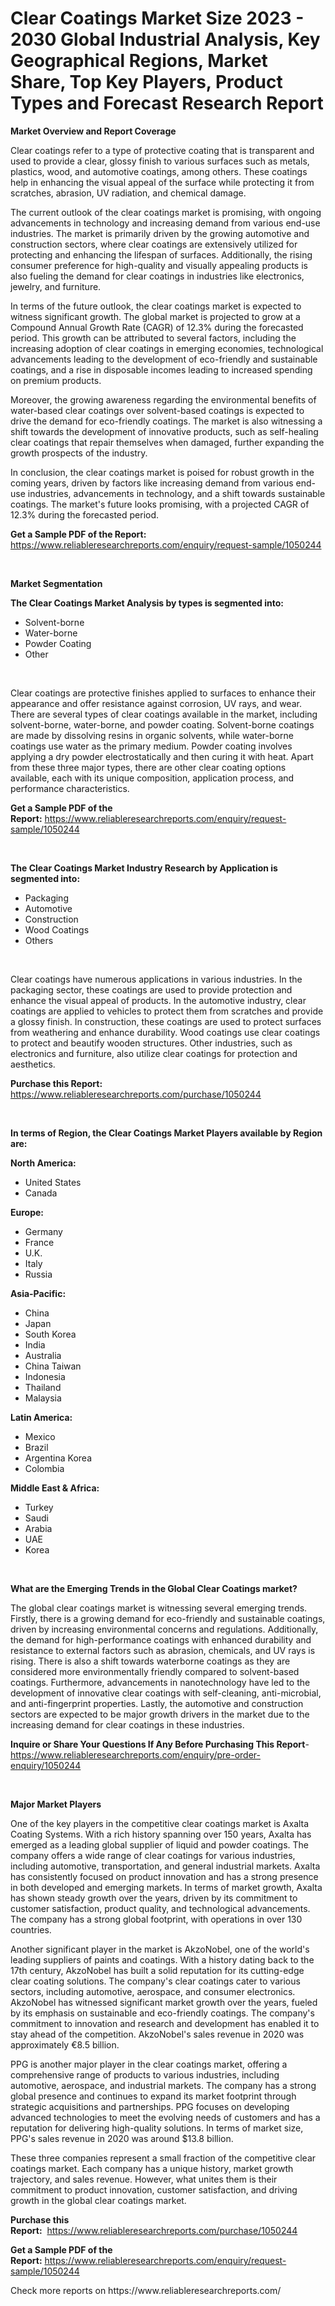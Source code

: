 <p><h1>Clear Coatings Market Size 2023 - 2030 Global Industrial Analysis, Key Geographical Regions, Market Share, Top Key Players, Product Types and Forecast Research Report</h1></p><p><strong>Market Overview and Report Coverage</strong></p>
<p><p>Clear coatings refer to a type of protective coating that is transparent and used to provide a clear, glossy finish to various surfaces such as metals, plastics, wood, and automotive coatings, among others. These coatings help in enhancing the visual appeal of the surface while protecting it from scratches, abrasion, UV radiation, and chemical damage.</p><p>The current outlook of the clear coatings market is promising, with ongoing advancements in technology and increasing demand from various end-use industries. The market is primarily driven by the growing automotive and construction sectors, where clear coatings are extensively utilized for protecting and enhancing the lifespan of surfaces. Additionally, the rising consumer preference for high-quality and visually appealing products is also fueling the demand for clear coatings in industries like electronics, jewelry, and furniture.</p><p>In terms of the future outlook, the clear coatings market is expected to witness significant growth. The global market is projected to grow at a Compound Annual Growth Rate (CAGR) of 12.3% during the forecasted period. This growth can be attributed to several factors, including the increasing adoption of clear coatings in emerging economies, technological advancements leading to the development of eco-friendly and sustainable coatings, and a rise in disposable incomes leading to increased spending on premium products.</p><p>Moreover, the growing awareness regarding the environmental benefits of water-based clear coatings over solvent-based coatings is expected to drive the demand for eco-friendly coatings. The market is also witnessing a shift towards the development of innovative products, such as self-healing clear coatings that repair themselves when damaged, further expanding the growth prospects of the industry.</p><p>In conclusion, the clear coatings market is poised for robust growth in the coming years, driven by factors like increasing demand from various end-use industries, advancements in technology, and a shift towards sustainable coatings. The market's future looks promising, with a projected CAGR of 12.3% during the forecasted period.</p></p>
<p><strong>Get a Sample PDF of the Report:</strong> <a href="https://www.reliableresearchreports.com/enquiry/request-sample/1050244">https://www.reliableresearchreports.com/enquiry/request-sample/1050244</a></p>
<p>&nbsp;</p>
<p><strong>Market Segmentation</strong></p>
<p><strong>The Clear Coatings Market Analysis by types is segmented into:</strong></p>
<p><ul><li>Solvent-borne</li><li>Water-borne</li><li>Powder Coating</li><li>Other</li></ul></p>
<p>&nbsp;</p>
<p><p>Clear coatings are protective finishes applied to surfaces to enhance their appearance and offer resistance against corrosion, UV rays, and wear. There are several types of clear coatings available in the market, including solvent-borne, water-borne, and powder coating. Solvent-borne coatings are made by dissolving resins in organic solvents, while water-borne coatings use water as the primary medium. Powder coating involves applying a dry powder electrostatically and then curing it with heat. Apart from these three major types, there are other clear coating options available, each with its unique composition, application process, and performance characteristics.</p></p>
<p><strong>Get a Sample PDF of the Report:</strong>&nbsp;<a href="https://www.reliableresearchreports.com/enquiry/request-sample/1050244">https://www.reliableresearchreports.com/enquiry/request-sample/1050244</a></p>
<p>&nbsp;</p>
<p><strong>The Clear Coatings Market Industry Research by Application is segmented into:</strong></p>
<p><ul><li>Packaging</li><li>Automotive</li><li>Construction</li><li>Wood Coatings</li><li>Others</li></ul></p>
<p>&nbsp;</p>
<p><p>Clear coatings have numerous applications in various industries. In the packaging sector, these coatings are used to provide protection and enhance the visual appeal of products. In the automotive industry, clear coatings are applied to vehicles to protect them from scratches and provide a glossy finish. In construction, these coatings are used to protect surfaces from weathering and enhance durability. Wood coatings use clear coatings to protect and beautify wooden structures. Other industries, such as electronics and furniture, also utilize clear coatings for protection and aesthetics.</p></p>
<p><strong>Purchase this Report:</strong>&nbsp; <a href="https://www.reliableresearchreports.com/purchase/1050244">https://www.reliableresearchreports.com/purchase/1050244</a></p>
<p>&nbsp;</p>
<p><strong>In terms of Region, the Clear Coatings Market Players available by Region are:</strong></p>
<p>
    <p> <strong> North America: </strong>
        <ul>
            <li>United States</li>
            <li>Canada</li>
        </ul>
        </p> 
    <p> <strong> Europe: </strong>
        <ul>
            <li>Germany</li>
            <li>France</li>
            <li>U.K.</li>
            <li>Italy</li>
            <li>Russia</li>
        </ul>
        </p> 
    <p> <strong> Asia-Pacific: </strong>
        <ul>
            <li>China</li>
            <li>Japan</li>
            <li>South Korea</li>
            <li>India</li>
            <li>Australia</li>
            <li>China Taiwan</li>
            <li>Indonesia</li>
            <li>Thailand</li>
            <li>Malaysia</li>
        </ul>
        </p> 
    <p> <strong> Latin America: </strong>
        <ul>
            <li>Mexico</li>
            <li>Brazil</li>
            <li>Argentina Korea</li>
            <li>Colombia</li>
        </ul>
        </p> 
    <p> <strong> Middle East & Africa: </strong>
        <ul>
            <li>Turkey</li>
            <li>Saudi</li>
            <li>Arabia</li>
            <li>UAE</li>
            <li>Korea</li>
        </ul>
    </p>
    </p>
<p>&nbsp;</p>
<p><strong>What are the Emerging Trends in the Global Clear Coatings market?</strong></p>
<p><p>The global clear coatings market is witnessing several emerging trends. Firstly, there is a growing demand for eco-friendly and sustainable coatings, driven by increasing environmental concerns and regulations. Additionally, the demand for high-performance coatings with enhanced durability and resistance to external factors such as abrasion, chemicals, and UV rays is rising. There is also a shift towards waterborne coatings as they are considered more environmentally friendly compared to solvent-based coatings. Furthermore, advancements in nanotechnology have led to the development of innovative clear coatings with self-cleaning, anti-microbial, and anti-fingerprint properties. Lastly, the automotive and construction sectors are expected to be major growth drivers in the market due to the increasing demand for clear coatings in these industries.</p></p>
<p><strong>Inquire or Share Your Questions If Any Before Purchasing This Report</strong>- <a href="https://www.reliableresearchreports.com/enquiry/pre-order-enquiry/1050244">https://www.reliableresearchreports.com/enquiry/pre-order-enquiry/1050244</a></p>
<p>&nbsp;</p>
<p><strong>Major Market Players</strong></p>
<p><p>One of the key players in the competitive clear coatings market is Axalta Coating Systems. With a rich history spanning over 150 years, Axalta has emerged as a leading global supplier of liquid and powder coatings. The company offers a wide range of clear coatings for various industries, including automotive, transportation, and general industrial markets. Axalta has consistently focused on product innovation and has a strong presence in both developed and emerging markets. In terms of market growth, Axalta has shown steady growth over the years, driven by its commitment to customer satisfaction, product quality, and technological advancements. The company has a strong global footprint, with operations in over 130 countries. </p><p>Another significant player in the market is AkzoNobel, one of the world's leading suppliers of paints and coatings. With a history dating back to the 17th century, AkzoNobel has built a solid reputation for its cutting-edge clear coating solutions. The company's clear coatings cater to various sectors, including automotive, aerospace, and consumer electronics. AkzoNobel has witnessed significant market growth over the years, fueled by its emphasis on sustainable and eco-friendly coatings. The company's commitment to innovation and research and development has enabled it to stay ahead of the competition. AkzoNobel's sales revenue in 2020 was approximately €8.5 billion.</p><p>PPG is another major player in the clear coatings market, offering a comprehensive range of products to various industries, including automotive, aerospace, and industrial markets. The company has a strong global presence and continues to expand its market footprint through strategic acquisitions and partnerships. PPG focuses on developing advanced technologies to meet the evolving needs of customers and has a reputation for delivering high-quality solutions. In terms of market size, PPG's sales revenue in 2020 was around $13.8 billion.</p><p>These three companies represent a small fraction of the competitive clear coatings market. Each company has a unique history, market growth trajectory, and sales revenue. However, what unites them is their commitment to product innovation, customer satisfaction, and driving growth in the global clear coatings market.</p></p>
<p><strong>Purchase this Report:</strong>&nbsp;&nbsp;<a href="https://www.reliableresearchreports.com/purchase/1050244">https://www.reliableresearchreports.com/purchase/1050244</a></p>
<p></p>
<p><strong>Get a Sample PDF of the Report:</strong>&nbsp;<a href="https://www.reliableresearchreports.com/enquiry/request-sample/1050244">https://www.reliableresearchreports.com/enquiry/request-sample/1050244</a></p>
<p>Check more reports on https://www.reliableresearchreports.com/</p>